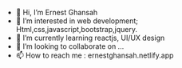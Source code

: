 - 👋 Hi, I’m Ernest Ghansah
- 👀 I’m interested in web development; Html,css,javascript,bootstrap,jquery.
- 🌱 I’m currently learning reactjs, UI/UX design
- 💞️ I’m looking to collaborate on ...
- 📫 How to reach me : ernestghansah.netlify.app

<!---
Ernest99/Ernest99 is a ✨ special ✨ repository because its `README.md` (this file) appears on your GitHub profile.
You can click the Preview link to take a look at your changes.
--->
